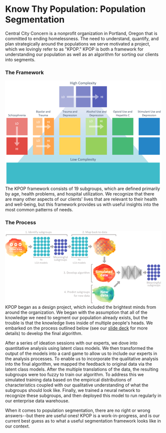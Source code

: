 Know Thy Population: Population Segmentation  
=============================================

Central City Concern is a nonprofit organization in Portland, Oregon that is committed to ending homelessness. The need to understand, quantify, and plan strategically around the populations we serve motivated a project, which we lovingly refer to as "KPOP." KPOP is both a framework for understanding our population as well as an algorithm for sorting our clients into segments.

### The Framework  

![Framework](/img/kpop_framework.PNG)  
The KPOP framework consists of 19 subgroups, which are defined primarily by age, health problems, and hospital utilization. We recognize that there are many other aspects of our clients' lives that are relevant to their health and well-being, but this framework provides us with useful insights into the most common patterns of needs.

### The Process  

![Process](/img/kpop_process.PNG)  
KPOP began as a design project, which included the brightest minds from around the organization. We began with the assumption that all of the knowledge we need to segment our population already exists, but the trouble is that the knowledge lives inside of multiple people's heads. We embarked on the process outlined below \(see our [slide deck](https://bitbucket.org/centralcityconcern/kpop/src/master/slides) for more details\) to develop the final algorithm.

After a series of ideation sessions with our experts, we dove into quantitative analysis using latent class models. We then transformed the output of the models into a card game to allow us to include our experts in the analysis processes. To enable us to incorporate the qualitative analysis into the final algorithm, we mapped the feedback to original data via the latent class models. After the multiple translations of the data, the resulting subgroups were too fuzzy to train our algorithm. To address this we simulated training data based on the empirical distributions of characteristics coupled with our qualitative understanding of what the subgroups should look like. Finally, we trained a neural network to recognize these subgroups, and then deployed this model to run regularly in our enterprise data warehouse.

When it comes to population segmentation, there are no right or wrong answers--but there are useful ones! KPOP is a work-in-progress, and is our current best guess as to what a useful segmentation framework looks like in our context.

